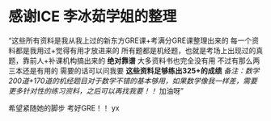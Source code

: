 # 感谢ICE 李冰茹学姐的整理

“这些所有资料是我从我上过的新东方GRE课+考满分GRE课整理出来的
每一个资料都是我用过+觉得有用才放进来的
所有题都是机经题，也就是考场上出现过的真题，靠前人+补课机构搞出来的
**绝对靠谱**
大多资料书也完全没有用
不过有那么两三本还是有用的
需要的话可以问我要
**这些资料足够练出325+的成绩**
*备注：数学200道+170道的机经题目对于数学不错的基本够用，如果数学像我一样差，需要更多针对性的练习资料，之后可以再找我要！！*
加油呀”

希望紧随她的脚步 考好GRE！！
yx
